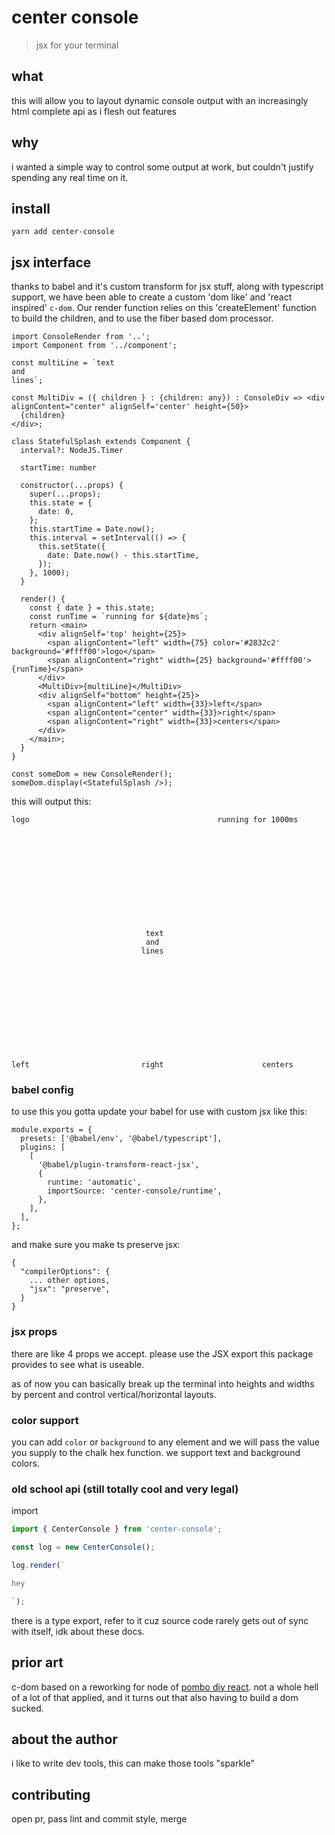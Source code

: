 # center console

> jsx for your terminal

## what

this will allow you to layout dynamic console output with an increasingly html complete api as i flesh out features

## why

i wanted a simple way to control some output at work, but couldn't justify spending any real time on it.

## install

```
yarn add center-console
```

## jsx interface

thanks to babel and it's custom transform for jsx stuff, along with typescript support, we have been able to create a custom 'dom like' and 'react inspired' `c-dom`. Our render function relies on this 'createElement' function to build the children, and to use the fiber based dom processor.

```tsx
import ConsoleRender from '..';
import Component from '../component';

const multiLine = `text
and
lines`;

const MultiDiv = ({ children } : {children: any}) : ConsoleDiv => <div alignContent="center" alignSelf='center' height={50}>
  {children}
</div>;

class StatefulSplash extends Component {
  interval?: NodeJS.Timer

  startTime: number

  constructor(...props) {
    super(...props);
    this.state = {
      date: 0,
    };
    this.startTime = Date.now();
    this.interval = setInterval(() => {
      this.setState({
        date: Date.now() - this.startTime,
      });
    }, 1000);
  }

  render() {
    const { date } = this.state;
    const runTime = `running for ${date}ms`;
    return <main>
      <div alignSelf='top' height={25}>
        <span alignContent="left" width={75} color='#2832c2' background='#ffff00'>logo</span>
        <span alignContent="right" width={25} background='#ffff00'>{runTime}</span>
      </div>
      <MultiDiv>{multiLine}</MultiDiv>
      <div alignSelf="bottom" height={25}>
        <span alignContent="left" width={33}>left</span>
        <span alignContent="center" width={33}>right</span>
        <span alignContent="right" width={33}>centers</span>
      </div>
    </main>;
  }
}

const someDom = new ConsoleRender();
someDom.display(<StatefulSplash />);
```

this will output this:

```
logo                                          running for 1000ms












                              text
                              and
                             lines












left                         right                      centers
```

### babel config

to use this you gotta update your babel for use with custom jsx like this:

```
module.exports = {
  presets: ['@babel/env', '@babel/typescript'],
  plugins: [
    [
      '@babel/plugin-transform-react-jsx',
      {
        runtime: 'automatic',
        importSource: 'center-console/runtime',
      },
    ],
  ],
};
```

and make sure you make ts preserve jsx:

```
{
  "compilerOptions": {
    ... other options,
    "jsx": "preserve",
  }
}
```

### jsx props

there are like 4 props we accept. please use the JSX export this package provides to see what is useable.

as of now you can basically break up the terminal into heights and widths by percent and control vertical/horizontal layouts.

### color support

you can add `color` or `background` to any element and we will pass the value you supply to the chalk hex function. we support text and background colors.

### old school api (still totally cool and very legal)

import

```js
import { CenterConsole } from 'center-console';

const log = new CenterConsole();

log.render(`

hey

`);
```

there is a type export, refer to it cuz source code rarely gets out of sync with itself, idk about these docs.

## prior art

c-dom based on a reworking for node of [pombo diy react](https://pomb.us/build-your-own-react/). not a whole hell of a lot of that applied, and it turns out that also having to build a dom sucked.

## about the author

i like to write dev tools, this can make those tools "sparkle"

## contributing

open pr, pass lint and commit style, merge
